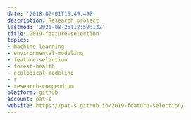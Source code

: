 ```yaml
---
date: '2018-02-01T15:49:49Z'
description: Research project
lastmod: '2021-08-26T12:59:13Z'
title: 2019-feature-selection
topics:
- machine-learning
- environmental-modeling
- feature-selection
- forest-health
- ecological-modeling
- r
- research-compendium
platform: github
account: pat-s
website: https://pat-s.github.io/2019-feature-selection/
---
```


